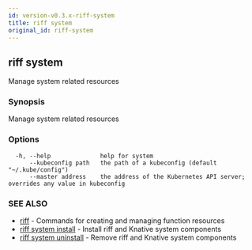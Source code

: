 ```yaml
---
id: version-v0.3.x-riff-system
title: riff system
original_id: riff-system
---
```

## riff system

Manage system related resources

### Synopsis

Manage system related resources

### Options

```
  -h, --help              help for system
      --kubeconfig path   the path of a kubeconfig (default "~/.kube/config")
      --master address    the address of the Kubernetes API server; overrides any value in kubeconfig
```

### SEE ALSO

* [riff](riff.md)	 - Commands for creating and managing function resources
* [riff system install](riff_system_install.md)	 - Install riff and Knative system components
* [riff system uninstall](riff_system_uninstall.md)	 - Remove riff and Knative system components

